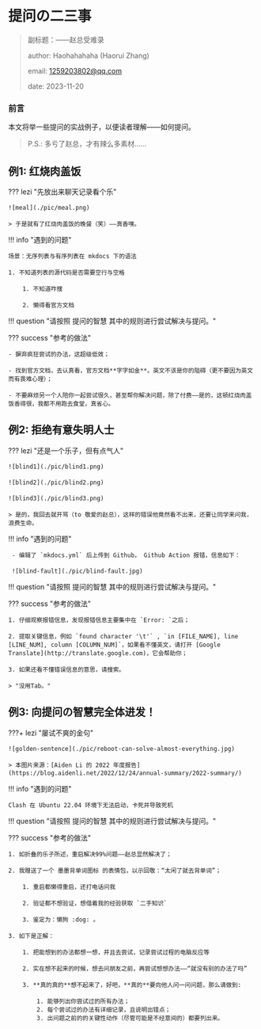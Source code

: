 # 提问の二三事

> 副标题：——赵总受难录
>
> author: Haohahahaha (Haorui Zhang)
>
> email: 1259203802@qq.com
>
> date: 2023-11-20

### 前言

本文将举一些提问的实战例子，以便读者理解——如何提问。

> P.S.: 多亏了赵总，才有辣么多素材……

## 例1: 红烧肉盖饭

??? lezi "先放出来聊天记录看个乐"

    ![meal](./pic/meal.png)

    > 于是就有了红烧肉盖饭的晚餐（笑）——真香嘿。

!!! info "遇到的问题"

    场景：无序列表与有序列表在 mkdocs 下的语法
    
    1. 不知道列表的源代码是否需要空行与空格

	    1. 不知道咋搜

	    2. 懒得看官方文档

!!! question "请按照 提问的智慧 其中的规则进行尝试解决与提问。"

??? success "参考的做法"
    
	- 摒弃疯狂尝试的办法，这超级低效；

	- 找到官方文档，去认真看，官方文档**字字如金**。英文不该是你的阻碍（更不要因为英文而有畏难心理）；

	- 不要麻烦另一个人陪你一起尝试很久，甚至帮你解决问题，除了付费——是的，这顿红烧肉盖饭香得很，我都不用跑去食堂，真省心。 


## 例2: 拒绝有意失明人士

??? lezi "还是一个乐子，但有点气人"
    
    ![blind1](./pic/blind1.png)

    ![blind2](./pic/blind2.png)

    ![blind3](./pic/blind3.png)

	> 是的，我回去就开骂（to 敬爱的赵总），这样的错误他竟然看不出来，还要让同学来问我，浪费生命。

!!! info "遇到的问题"

     - 编辑了 `mkdocs.yml` 后上传到 Github， Github Action 报错，信息如下：

	 ![blind-fault](./pic/blind-fault.jpg)

!!! question "请按照 提问的智慧 其中的规则进行尝试解决与提问。"

??? success "参考的做法"

    1. 仔细观察报错信息，发现报错信息主要集中在 `Error: `之后；

	2. 提取关键信息，例如 `found character '\t'` , `in [FILE_NAME], line [LINE_NUM], column [COLUMN_NUM]`，如果看不懂英文，请打开 [Google Translate](http://translate.google.com)，它会帮助你；

	3. 如果还看不懂错误信息的意思，请搜索。

	> "没用Tab。"

## 例3: 向提问の智慧完全体进发！

???+ lezi "屡试不爽的金句"

    ![golden-sentence](./pic/reboot-can-solve-almost-everything.jpg)

	> 本图片来源：[Aiden Li 的 2022 年度报告](https://blog.aidenli.net/2022/12/24/annual-summary/2022-summary/)

!!! info "遇到的问题"

    Clash 在 Ubuntu 22.04 环境下无法启动，卡死并导致死机

!!! question "请按照 提问的智慧 其中的规则进行尝试解决与提问。"

??? success "参考的做法"

    1. 如折叠的乐子所述，重启解决99%问题——赵总显然解决了；

	2. 我赠送了一个 墨墨背单词图标 的表情包，以示回敬：“太闲了就去背单词”；

	    1. 重启都懒得重启，还打电话问我

		2. 验证都不想验证，想借着我的经验获取 `二手知识`

		3. 鉴定为：懒狗 :dog: 。

    3. 如下是正解：

	    1. 把能想到的办法都想一想，并且去尝试，记录尝试过程的电脑反应等

		2. 实在想不起来的时候，想去问朋友之前，再尝试想想办法——“就没有别的办法了吗” 

		3. **真的真的**想不起来了，好吧，**真的**要向他人问一问问题，那么请做到:

		    1. 能够列出你尝试过的所有办法；
			2. 每个尝试过的办法有详细记录，且说明出错点；
			3. 出问题之前的的关键性动作（尽管可能是不经意间的）都要列出来。

